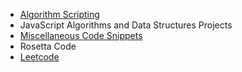 * [Algorithm Scripting](https://github.com/amangalvedhekar/interview-preparations/tree/master/freecodecamp-algorithm-questions)
* JavaScript Algorithms and Data Structures Projects
* [Miscellaneous Code Snippets](https://github.com/amangalvedhekar/interview-preparations/tree/master/miscellaneous-code-snippets)
* Rosetta Code
* [Leetcode](https://github.com/amangalvedhekar/interview-preparations/tree/master/leetcode)